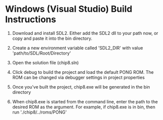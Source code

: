 # Windows (Visual Studio) Build Instructions

1. Download and install SDL2. Either add the SDL2 dll to your path now, or copy and paste it into the bin directory.

2. Create a new environment variable called 'SDL2_DIR' with value 'path/to/SDL/Root/Directory'

3. Open the solution file (chip8.sln)

4. Click debug to build the project and load the default PONG ROM. The ROM can be changed via debugger settings in project properties

5. Once you've built the project, chip8.exe will be generated in the bin directory

6. When chip8.exe is started from the command line, enter the path to the desired ROM as the argument. For example, if chip8.exe is in bin, then run './chip8/../roms/PONG'
